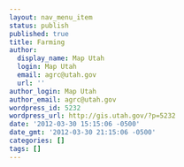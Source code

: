 ```yaml
---
layout: nav_menu_item
status: publish
published: true
title: Farming
author:
  display_name: Map Utah
  login: Map Utah
  email: agrc@utah.gov
  url: ''
author_login: Map Utah
author_email: agrc@utah.gov
wordpress_id: 5232
wordpress_url: http://gis.utah.gov/?p=5232
date: '2012-03-30 15:15:06 -0500'
date_gmt: '2012-03-30 21:15:06 -0500'
categories: []
tags: []
---
```


